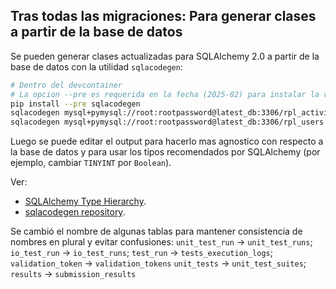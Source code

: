 ## Tras todas las migraciones: Para generar clases a partir de la base de datos

Se pueden generar clases actualizadas para SQLAlchemy 2.0 a partir de la base de datos con la utilidad `sqlacodegen`:

```bash
# Dentro del devcontainer
# La opcion --pre es requerida en la fecha (2025-02) para instalar la version 3.0.0rc5 que soporta SQLAlchemy 2.0
pip install --pre sqlacodegen
sqlacodegen mysql+pymysql://root:rootpassword@latest_db:3306/rpl_activities > autogenerated_rpl_activities.py
sqlacodegen mysql+pymysql://root:rootpassword@latest_db:3306/rpl_users > autogenerated_rpl_users.py
```

Luego se puede editar el output para hacerlo mas agnostico con respecto a la base de datos y para usar los tipos recomendados por SQLAlchemy (por ejemplo, cambiar `TINYINT` por `Boolean`).

Ver: 
- [SQLAlchemy Type Hierarchy](https://docs.sqlalchemy.org/en/20/core/type_basics.html).
- [sqlacodegen repository](https://github.com/agronholm/sqlacodegen).

Se cambió el nombre de algunas tablas para mantener consistencia de nombres en plural y evitar confusiones: 
`unit_test_run` -> `unit_test_runs`; 
`io_test_run` -> `io_test_runs`; 
`test_run` -> `tests_execution_logs`; 
`validation_token` -> `validation_tokens`
`unit_tests` -> `unit_test_suites`;
`results` -> `submission_results`
